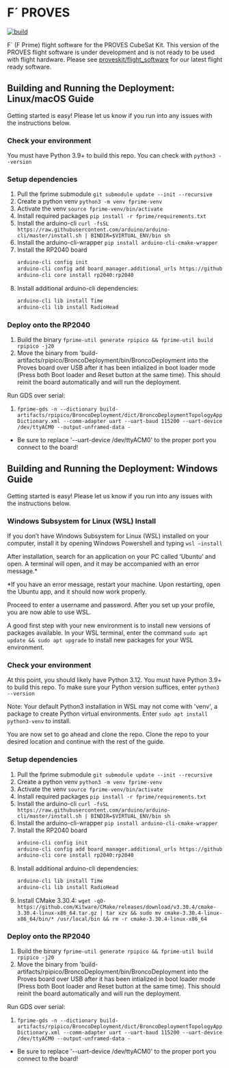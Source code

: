 # F´ PROVES
[![build](https://github.com/proveskit/fprime-proves/actions/workflows/build.yaml/badge.svg)](https://github.com/proveskit/fprime-proves/actions/workflows/build.yaml)

F´ (F Prime) flight software for the PROVES CubeSat Kit. This version of the PROVES flight software is under development and is not ready to be used with flight hardware. Please see [proveskit/flight_software](https://github.com/proveskit/flight_software/) for our latest flight ready software.

## Building and Running the Deployment: Linux/macOS Guide

Getting started is easy! Please let us know if you run into any issues with the instructions below.

### Check your environment
You must have Python 3.9+ to build this repo. You can check with `python3 --version`

### Setup dependencies

1. Pull the fprime submodule `git submodule update --init --recursive`
1. Create a python venv `python3 -m venv fprime-venv`
1. Activate the venv `source fprime-venv/bin/activate`
1. Install required packages `pip install -r fprime/requirements.txt`
1. Install the arduino-cli
`curl -fsSL https://raw.githubusercontent.com/arduino/arduino-cli/master/install.sh | BINDIR=$VIRTUAL_ENV/bin sh`
1. Install the arduino-cli-wrapper `pip install arduino-cli-cmake-wrapper`
1. Install the RP2040 board
    ```sh
    arduino-cli config init
    arduino-cli config add board_manager.additional_urls https://github.com/earlephilhower/arduino-pico/releases/download/global/package_rp2040_index.json
    arduino-cli core install rp2040:rp2040
    ```
1. Install additional arduino-cli dependencies:
    ```sh
    arduino-cli lib install Time
    arduino-cli lib install RadioHead
    ```

### Deploy onto the RP2040
1. Build the binary `fprime-util generate rpipico && fprime-util build rpipico -j20`
1. Move the binary from 'build-artifacts/rpipico/BroncoDeployment/bin/BroncoDeployment into the Proves board over USB after it has been intialized in boot loader mode (Press both Boot loader and Reset button at the same time). This should reinit the board automatically and will run the deployment.

Run GDS over serial:
1. `fprime-gds -n --dictionary build-artifacts/rpipico/BroncoDeployment/dict/BroncoDeploymentTopologyAppDictionary.xml --comm-adapter uart --uart-baud 115200 --uart-device /dev/ttyACM0 --output-unframed-data -`
- Be sure to replace '--uart-device /dev/ttyACM0' to the proper port you connect to the board!


## Building and Running the Deployment: Windows Guide

Getting started is easy! Please let us know if you run into any issues with the instructions below.


### Windows Subsystem for Linux (WSL) Install
If you don’t have Windows Subsystem for Linux (WSL) installed on your computer, install it by opening Windows Powershell and typing `wsl –install`

After installation, search for an application on your PC called ‘Ubuntu’ and open. A terminal will open, and it may be accompanied with an error message.*

*If you have an error message, restart your machine. Upon restarting, open the Ubuntu app, and it should now work properly.

Proceed to enter a username and password. After you set up your profile, you are now able to use WSL.

A good first step with your new environment is to install new versions of packages available. In your WSL terminal, enter the command `sudo apt update && sudo apt upgrade` to install new packages for your WSL environment.

### Check your environment
At this point, you should likely have Python 3.12. You must have Python 3.9+ to build this repo. To make sure your Python version suffices, enter `python3 --version`

Note: Your default Python3 installation in WSL may not come with 'venv', a package to create Python virtual environments. Enter `sudo apt install python3-venv` to install.

You are now set to go ahead and clone the repo. Clone the repo to your desired location and continue with the rest of the guide.

### Setup dependencies

1. Pull the fprime submodule `git submodule update --init --recursive`
1. Create a python venv `python3 -m venv fprime-venv`
1. Activate the venv `source fprime-venv/bin/activate`
1. Install required packages `pip install -r fprime/requirements.txt`
1. Install the arduino-cli
`curl -fsSL https://raw.githubusercontent.com/arduino/arduino-cli/master/install.sh | BINDIR=$VIRTUAL_ENV/bin sh`
1. Install the arduino-cli-wrapper `pip install arduino-cli-cmake-wrapper`
1. Install the RP2040 board
    ```sh
    arduino-cli config init
    arduino-cli config add board_manager.additional_urls https://github.com/earlephilhower/arduino-pico/releases/download/global/package_rp2040_index.json
    arduino-cli core install rp2040:rp2040
    ```
1. Install additional arduino-cli dependencies:
    ```sh
    arduino-cli lib install Time
    arduino-cli lib install RadioHead
    ```
1. Install CMake 3.30.4:
   `wget -qO- https://github.com/Kitware/CMake/releases/download/v3.30.4/cmake-3.30.4-linux-x86_64.tar.gz | tar xzv && sudo mv cmake-3.30.4-linux-x86_64/bin/* /usr/local/bin && rm -r cmake-3.30.4-linux-x86_64`

### Deploy onto the RP2040
1. Build the binary `fprime-util generate rpipico && fprime-util build rpipico -j20`
1. Move the binary from 'build-artifacts/rpipico/BroncoDeployment/bin/BroncoDeployment into the Proves board over USB after it has been intialized in boot loader mode (Press both Boot loader and Reset button at the same time). This should reinit the board automatically and will run the deployment.

Run GDS over serial:
1. `fprime-gds -n --dictionary build-artifacts/rpipico/BroncoDeployment/dict/BroncoDeploymentTopologyAppDictionary.xml --comm-adapter uart --uart-baud 115200 --uart-device /dev/ttyACM0 --output-unframed-data -`
- Be sure to replace '--uart-device /dev/ttyACM0' to the proper port you connect to the board!




